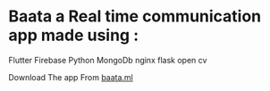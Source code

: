 # Baata a Real time communication app made using :

Flutter 
Firebase 
Python 
MongoDb
nginx 
flask
open cv

Download The app From [baata.ml](https://baata.ml)
